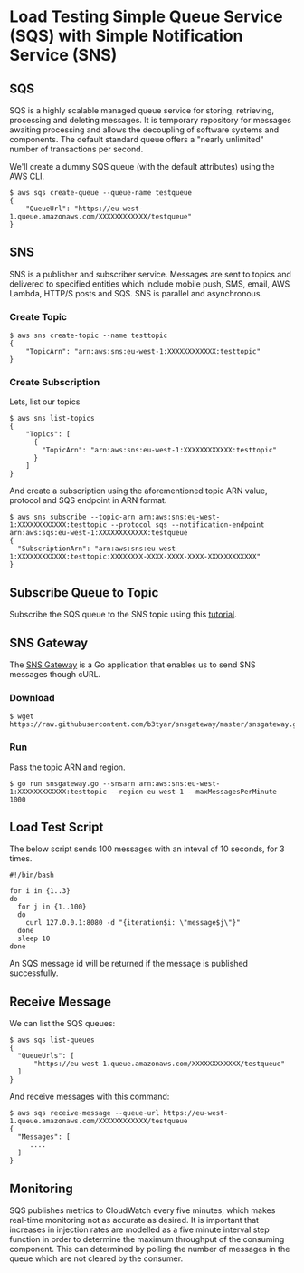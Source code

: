 Load Testing Simple Queue Service (SQS) with Simple Notification Service (SNS)
==============================================================================

SQS
----
SQS is a highly scalable managed queue service for storing, retrieving,
processing and deleting messages. It is temporary repository for messages
awaiting processing and allows the decoupling of software systems and
components. The default standard queue offers a "nearly unlimited" number of
transactions per second.

We'll create a dummy SQS queue (with the default attributes) using the AWS CLI.
```
$ aws sqs create-queue --queue-name testqueue
{
    "QueueUrl": "https://eu-west-1.queue.amazonaws.com/XXXXXXXXXXXX/testqueue"
}
```

SNS
---
SNS is a publisher and subscriber service. Messages are sent to topics and
delivered to specified entities which include mobile push, SMS, email, AWS
Lambda, HTTP/S posts and SQS. SNS is parallel and asynchronous.

### Create Topic
```
$ aws sns create-topic --name testtopic
{
    "TopicArn": "arn:aws:sns:eu-west-1:XXXXXXXXXXXX:testtopic"
}
```

### Create Subscription
Lets, list our topics
```
$ aws sns list-topics
{
    "Topics": [
      {
        "TopicArn": "arn:aws:sns:eu-west-1:XXXXXXXXXXXX:testtopic"
      }
    ]
}
```

And create a subscription using the aforementioned topic ARN value, protocol
and SQS endpoint in ARN format.

```
$ aws sns subscribe --topic-arn arn:aws:sns:eu-west-1:XXXXXXXXXXXX:testtopic --protocol sqs --notification-endpoint arn:aws:sqs:eu-west-1:XXXXXXXXXXXX:testqueue
{
  "SubscriptionArn": "arn:aws:sns:eu-west-1:XXXXXXXXXXXX:testtopic:XXXXXXXX-XXXX-XXXX-XXXX-XXXXXXXXXXXX"
}
```

Subscribe Queue to Topic
------------------------
Subscribe the SQS queue to the SNS topic using this
[tutorial](https://docs.aws.amazon.com/AWSSimpleQueueService/latest/SQSDeveloperGuide/sqs-subscribe-queue-sns-topic.html).


SNS Gateway
-----------
The [SNS Gateway](https://github.com/b3tyar/snsgateway) is a Go
application that enables us to send SNS messages though cURL.

### Download
```
$ wget https://raw.githubusercontent.com/b3tyar/snsgateway/master/snsgateway.go
```

### Run
Pass the topic ARN and region.
```
$ go run snsgateway.go --snsarn arn:aws:sns:eu-west-1:XXXXXXXXXXXX:testtopic --region eu-west-1 --maxMessagesPerMinute 1000
```

Load Test Script
----------------
The below script sends 100 messages with an inteval of 10 seconds, for 3 times.
```
#!/bin/bash

for i in {1..3}
do
  for j in {1..100}
  do
    curl 127.0.0.1:8080 -d "{iteration$i: \"message$j\"}"
  done
  sleep 10
done
```

An SQS message id will be returned if the message is published successfully.

Receive Message
---------------
We can list the SQS queues:
```
$ aws sqs list-queues
{
  "QueueUrls": [
      "https://eu-west-1.queue.amazonaws.com/XXXXXXXXXXXX/testqueue"
  ]
}
```

And receive messages with this command:
```
$ aws sqs receive-message --queue-url https://eu-west-1.queue.amazonaws.com/XXXXXXXXXXXX/testqueue
{
  "Messages": [
     ....
  ]
}
```

Monitoring
----------
SQS publishes metrics to CloudWatch every five minutes, which makes real-time
monitoring not as accurate as desired. It is important that increases in
injection rates are modelled as a five minute interval step function in order
to determine the maximum throughput of the consuming component.  This can
determined by polling the number of messages in the queue which are not cleared
by the consumer.
